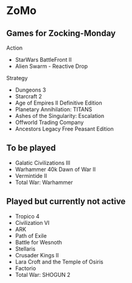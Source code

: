 # ZoMo

## Games for Zocking-Monday

Action

- StarWars BattleFront II
- Alien Swarm - Reactive Drop

Strategy

- Dungeons 3
- Starcraft 2
- Age of Empires II Definitive Edition
- Planetary Annihilation: TITANS
- Ashes of the Singularity: Escalation
- Offworld Trading Company
- Ancestors Legacy Free Peasant Edition

## To be played

- Galatic Civilizations III
- Warhammer 40k Dawn of War II
- Vermintide II
- Total War: Warhammer

## Played but currently not active

- Tropico 4
- Civilization VI
- ARK
- Path of Exile
- Battle for Wesnoth
- Stellaris
- Crusader Kings II
- Lara Croft and the Temple of Osiris
- Factorio
- Total War: SHOGUN 2
